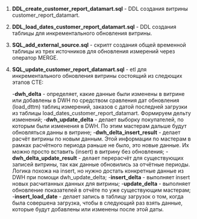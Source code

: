 1. **DDL_create_customer_report_datamart.sql** - DDL создания витрины customer_report_datamart.

2. **DDL_load_dates_customer_report_datamart.sql** - DDL создания таблицы для инкрементального обновления витрины.

3. **SQL_add_external_source.sql** - скрипт создания общей временной таблицы из трех источников для обновления измерений через оператор MERGE.

4. **SQL_update_customer_report_datamart.sql** - etl для инкрементального обновления витрины состоящий из следющих этапов СТЕ:

   -**dwh_delta** - определяет, какие данные были изменены в витрине или добавлены в DWH по средством сравления дат обновления (load_dttm) таблиц измерений, заказов с датой последней загрузки из таблицы load_dates_customer_report_datamart. Формируем дельту изменений;
   -**dwh_update_delta** - делает выборку покупателей, по которым были изменения в DWH. По этим мастерам дальше будут обновляться данны в витрине;
  -**dwh_delta_insert_result** - делает расчёт витрины по новым данным. Этой информации по мастерам в рамках расчётного периода раньше не было, это новые данные. Их можно просто вставить (insert) в витрину без обновления;
  -**dwh_delta_update_result** - делает перерасчёт для существующих записей витрины, так как данные обновились за отчётные периоды. Логика похожа на insert, но нужно достать конкретные данные из DWH при помощи dwh_update_delta;
  -**insert_delta** - выполняет insert новых расчитанных данных для витрины;
  -**update_delta** - выполняет обновление показателей в отчёте по уже существующим мастерам;
  -**insert_load_date** - делает запись в таблицу загрузок о том, когда была совершена загрузка, чтобы в следующий раз взять данные, которые будут добавлены или изменены после этой даты.
